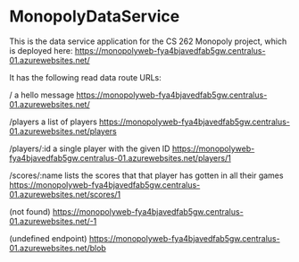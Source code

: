 # MonopolyDataService
This is the data service application for the CS 262 Monopoly project, which is deployed here:
https://monopolyweb-fya4bjavedfab5gw.centralus-01.azurewebsites.net/

It has the following read data route URLs:

/            a hello message
https://monopolyweb-fya4bjavedfab5gw.centralus-01.azurewebsites.net/            

/players     a list of players
https://monopolyweb-fya4bjavedfab5gw.centralus-01.azurewebsites.net/players     

/players/:id a single player with the given ID
https://monopolyweb-fya4bjavedfab5gw.centralus-01.azurewebsites.net/players/1   

/scores/:name      lists the scores that that player has gotten in all their games
https://monopolyweb-fya4bjavedfab5gw.centralus-01.azurewebsites.net/scores/1

(not found)
https://monopolyweb-fya4bjavedfab5gw.centralus-01.azurewebsites.net/-1      

(undefined endpoint)
https://monopolyweb-fya4bjavedfab5gw.centralus-01.azurewebsites.net/blob                     

